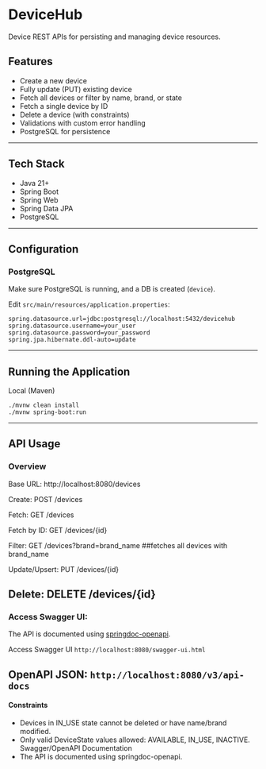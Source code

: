 # DeviceHub
Device REST APIs for persisting and managing device resources.

## Features

- Create a new device
- Fully update (PUT) existing device
- Fetch all devices or filter by name, brand, or state
- Fetch a single device by ID
- Delete a device (with constraints)
- Validations with custom error handling
- PostgreSQL for persistence
 ---

## Tech Stack

- Java 21+
- Spring Boot
- Spring Web
- Spring Data JPA
- PostgreSQL
---

## Configuration

### PostgreSQL

Make sure PostgreSQL is running, and a DB is created (`device`).

Edit `src/main/resources/application.properties`:

```properties
spring.datasource.url=jdbc:postgresql://localhost:5432/devicehub
spring.datasource.username=your_user
spring.datasource.password=your_password
spring.jpa.hibernate.ddl-auto=update
```
---

## Running the Application
Local (Maven)
```
./mvnw clean install
./mvnw spring-boot:run
```
---

## API Usage

### Overview

Base URL: http://localhost:8080/devices

Create: POST /devices

Fetch: GET /devices

Fetch by ID: GET /devices/{id}

Filter: GET /devices?brand=brand_name ##fetches all devices with brand_name

Update/Upsert: PUT /devices/{id}

Delete: DELETE /devices/{id}
---
### Access Swagger UI:
The API is documented using [springdoc-openapi](https://springdoc.org/).

Access Swagger UI
``http://localhost:8080/swagger-ui.html``

OpenAPI JSON:
``http://localhost:8080/v3/api-docs``
---

#### Constraints
- Devices in IN_USE state cannot be deleted or have name/brand modified.
- Only valid DeviceState values allowed: AVAILABLE, IN_USE, INACTIVE.
  Swagger/OpenAPI Documentation
- The API is documented using springdoc-openapi.